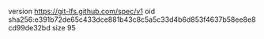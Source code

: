 version https://git-lfs.github.com/spec/v1
oid sha256:e391b72de65c433dce881b43c8c5a5c33d4b6d853f4637b58ee8e8cd99de32bd
size 95

